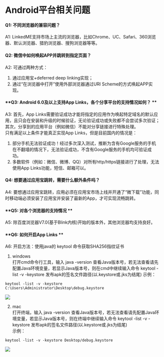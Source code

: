 # Android平台相关问题
#### **Q1: 不同浏览器的兼容问题？**  
A1:  LinkedME支持市场上主流的浏览器，比如Chrome、UC、Safari、360浏览器、默认浏览器、猎豹浏览器、搜狗浏览器等等。

#### **Q2: 微信中如何唤起APP并跳转到指定页面？**  
A2:  可通过两种方式：
1. 通过应用宝+deferred deep linking实现；
2. 通过“在浏览器中打开”使用外部浏览器通过URI Scheme的方式唤起APP实现。

#### **Q3: Android 6.0及以上支持App Links，各个分享平台的支持情况如何？ **   
A3:  首先，App Links需要验证成功才能将指定的应用作为唤起特定域名的默认应用，且只会在安装和升级的时候验证，无论验证成功或失败都不会尝试多次验证； 其次，分享到的应用平台（例如微信）不能对分享链接进行特殊处理。  
只有满足以上条件才能真正实现App Links，但是目前国内的情况是：  
1. 部分手机无法验证成功！经过多次深入测试，推断为含有Google服务的手机在不翻墙的情况下，无法验证成功，不含有Google服务的手机均可验证成功。
2. 多数软件（例如：微信、微博、QQ）对所有http/https链接进行了处理，无法使用App Links功能，短信、邮箱可以。

#### **Q4: 想要通过应用宝跳转，需要什么额外条件吗？**  
A4:  要想通过应用宝跳转，应用必须在应用宝市场上线并开通了“微下载”功能，同时移动端必须安装了应用宝并安装了最新的App，才可实现流畅跳转。

#### **Q5: 对各个浏览器的支持情况 **   
A5:  除百度浏览器V7.0(基于Blink内核)开始的版本外，其他浏览器均支持良好。

#### **Q6: 如何开启App Links **   
A6:  开启方法：使用java的 keytool 命令获取SHA256指纹证书  
1. windows  
打开cmd命令行工具，输入 java -version 查看Java版本号，若无法查看请先配置Java环境变量，若显示Java版本号，则在cmd中继续输入命令 keytool -list -v -keystore 发布apk的签名文件路径(以.keystore或.jks为结尾)
示例：
```
keytool -list -v -keystore C:\Users\Administrator\Desktop\debug.keystore
```
![](https://www.linkedme.cc/docs/images/docs_QA_windows.png)

2. mac  
打开终端，输入 java -version 查看Java版本号，若无法查看请先配置Java环境变量，若显示Java版本号，则在终端中继续输入命令 keytool -list -v -keystore 发布apk的签名文件路径(以.keystore或.jks为结尾)  
示例：
```
keytool -list -v -keystore Desktop/debug.keystore
```
![](https://www.linkedme.cc/docs/images/docs_QA_mac.png)